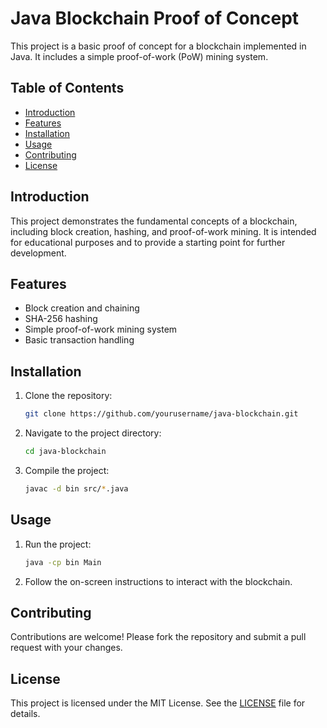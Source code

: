 # Java Blockchain Proof of Concept

This project is a basic proof of concept for a blockchain implemented in Java. It includes a simple proof-of-work (PoW) mining system.

## Table of Contents

- [Introduction](#introduction)
- [Features](#features)
- [Installation](#installation)
- [Usage](#usage)
- [Contributing](#contributing)
- [License](#license)

## Introduction

This project demonstrates the fundamental concepts of a blockchain, including block creation, hashing, and proof-of-work mining. It is intended for educational purposes and to provide a starting point for further development.

## Features

- Block creation and chaining
- SHA-256 hashing
- Simple proof-of-work mining system
- Basic transaction handling

## Installation

1. Clone the repository:
    ```sh
    git clone https://github.com/yourusername/java-blockchain.git
    ```
2. Navigate to the project directory:
    ```sh
    cd java-blockchain
    ```
3. Compile the project:
    ```sh
    javac -d bin src/*.java
    ```

## Usage

1. Run the project:
    ```sh
    java -cp bin Main
    ```
2. Follow the on-screen instructions to interact with the blockchain.

## Contributing

Contributions are welcome! Please fork the repository and submit a pull request with your changes.

## License

This project is licensed under the MIT License. See the [LICENSE](LICENSE) file for details.